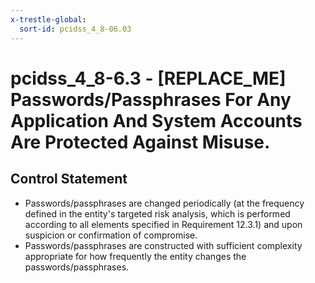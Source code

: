 ```yaml
---
x-trestle-global:
  sort-id: pcidss_4_8-06.03
---
```


# pcidss_4_8-6.3 - \[REPLACE_ME\] Passwords/Passphrases For Any Application And System Accounts Are Protected Against Misuse.

## Control Statement

- Passwords/passphrases are changed periodically (at the frequency defined in the entity's
targeted risk analysis, which is performed according to all elements specified in
Requirement 12.3.1) and upon suspicion or confirmation of compromise.
- Passwords/passphrases are constructed with sufficient complexity appropriate for how
frequently the entity changes the passwords/passphrases.
